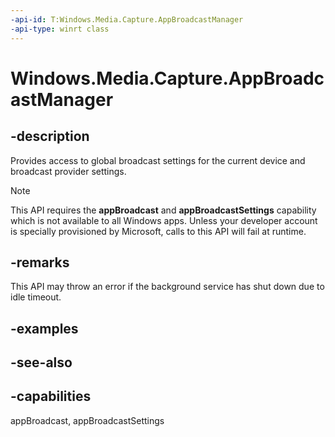 ```yaml
---
-api-id: T:Windows.Media.Capture.AppBroadcastManager
-api-type: winrt class
---
```


<!-- Class syntax.
public class AppBroadcastManager 
-->

# Windows.Media.Capture.AppBroadcastManager

## -description
Provides access to global broadcast settings for the current device and broadcast provider settings.

> [!NOTE]
> This API requires the **appBroadcast** and **appBroadcastSettings** capability which is not available to all Windows apps. Unless your developer account is specially provisioned by Microsoft, calls to this API will fail at runtime.

## -remarks
This API may throw an error if the background service has shut down due to idle timeout.

## -examples

## -see-also

## -capabilities
appBroadcast, appBroadcastSettings
